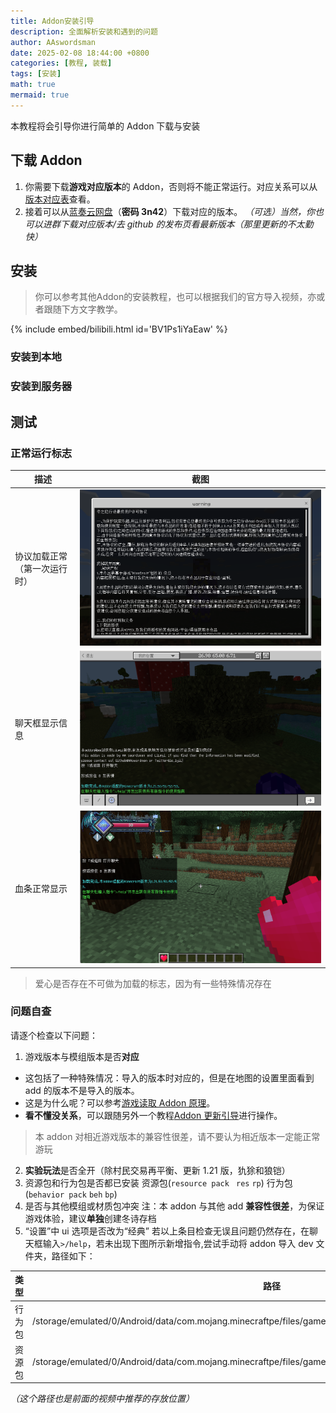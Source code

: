 ```yaml
---
title: Addon安装引导
description: 全面解析安装和遇到的问题
author: AAswordsman
date: 2025-02-08 18:44:00 +0800
categories: [教程, 装载]
tags: [安装]
math: true
mermaid: true
---
```


本教程将会引导你进行简单的 Addon 下载与安装

## 下载 Addon

1. 你需要下载**游戏对应版本**的 Addon，否则将不能正常运行。对应关系可以从[版本对应表](https://klpbbs.com/thread-12380-1-1.html)查看。
2. 接着可以从[蓝奏云网盘](https://wwa.lanzoui.com/b0feo4csd)（**密码 3n42**）下载对应的版本。
   _（可选）当然，你也可以进群下载对应版本/去 github 的发布页看最新版本（那里更新的不太勤快）_

## 安装

<blockquote class="prompt-tip" >
你可以参考其他Addon的安装教程，也可以根据我们的官方导入视频，亦或者跟随下方文字教学。
</blockquote>

{% include embed/bilibili.html id='BV1Ps1iYaEaw' %}

### 安装到本地

### 安装到服务器

## 测试

### 正常运行标志

| 描述                         | 截图                                                                |
| ---------------------------- | ------------------------------------------------------------------- |
| 协议加载正常（第一次运行时） | ![alt text](/images/post/2025-02-08-course-install-easy/image.png)  |
| 聊天框显示信息               | ![alt text](/images/post/2025-02-08-course-install-easy/image2.png) |
| 血条正常显示                 | ![alt text](/images/post/2025-02-08-course-install-easy/image3.png) |

<blockquote class="prompt-warning">
爱心是否存在不可做为加载的标志，因为有一些特殊情况存在
</blockquote>

### 问题自查

请逐个检查以下问题：

1. 游戏版本与模组版本是否**对应**

- 这包括了一种特殊情况：导入的版本时对应的，但是在地图的设置里面看到 add 的版本不是导入的版本。
- 这是为什么呢？可以参考[游戏读取 Addon 原理](../course-install-difficulty/)。
- **看不懂没关系**，可以跟随另外一个教程[Addon 更新引导]()进行操作。
<blockquote class="prompt-warning">
本 addon 对相近游戏版本的兼容性很差，请不要认为相近版本一定能正常游玩
</blockquote>

2. **实验玩法**是否全开（除村民交易再平衡、更新 1.21 版，犰狳和狼铠）
3. 资源包和行为包是否都已安装
   资源包(`resource pack ` `res` `rp`) 行为包(`behavior pack` `beh` `bp`)
4. 是否与其他模组或材质包冲突
   注：本 addon 与其他 add **兼容性很差**，为保证游戏体验，建议**单独**创建冬诗存档
5. “设置”中 ui 选项是否改为“经典”
   若以上条目检查无误且问题仍然存在，在聊天框输入`>/help`，若未出现下图所示新增指令,尝试手动将 addon 导入 dev 文件夹，路径如下：

| 类型   | 路径                                                                                                      |
| ------ | --------------------------------------------------------------------------------------------------------- |
| 行为包 | /storage/emulated/0/Android/data/com.mojang.minecraftpe/files/games/com.mojang/development_behavior_packs |
| 资源包 | /storage/emulated/0/Android/data/com.mojang.minecraftpe/files/games/com.mojang/development_resource_packs |

_（这个路径也是前面的视频中推荐的存放位置）_
